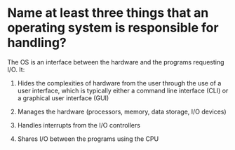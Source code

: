 # Name at least three things that an operating system is responsible for handling?

The OS is an interface between the hardware and the programs requesting I/O. It:

1) Hides the complexities of hardware from the user through the use of a user interface, which is typically either a command line interface (CLI) or a graphical user interface (GUI)

2) Manages the hardware (processors, memory, data storage, I/O devices)

3) Handles interrupts from the I/O controllers

4) Shares I/O between the programs using the CPU
